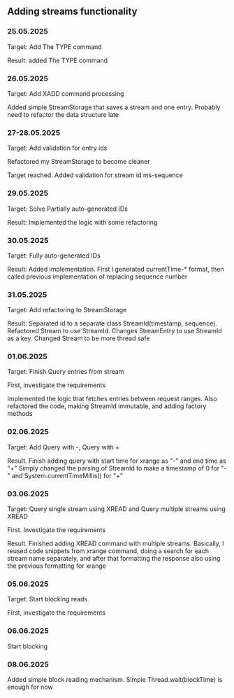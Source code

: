 ## Adding streams functionality

### 25.05.2025
Target: Add The TYPE command

Result: added The TYPE command

### 26.05.2025
Target: Add XADD command processing 

Added simple StreamStorage that saves a stream and one entry. Probably need to refactor the data structure late

### 27-28.05.2025
Target: Add validation for entry ids

Refactored my StreamStorage to become cleaner

Target reached. Added validation for stream id ms-sequence

### 29.05.2025
Target: Solve Partially auto-generated IDs

Result: Implemented the logic with some refactoring

### 30.05.2025
Target: Fully auto-generated IDs

Result: Added implementation. First I generated currentTime-* format, then called previous implementation of replacing sequence number

### 31.05.2025
Target: Add refactoring to StreamStorage

Result: Separated id to a separate class StreamId(timestamp, sequence). Refactored Stream to use StreamId. Changes StreamEntry to use StreamId as a key. Changed Stream to be more thread safe

### 01.06.2025
Target: Finish Query entries from stream

First, investigate the requirements

Implemented the logic that fetches entries between request ranges. Also refactored the code, making StreamId immutable, and adding factory methods

### 02.06.2025
Target: Add Query with -, Query with +

Result. Finish adding query with start time for xrange as "-" and end time as "+"
Simply changed the parsing of StreamId to make a timestamp of 0 for "-" and System.currentTimeMillis() for "+"

### 03.06.2025
Target: Query single stream using XREAD and Query multiple streams using XREAD

First. Investigate the requirements

Result. Finished adding XREAD command with multiple streams. Basically, I reused code snippets from xrange command, doing a search for each stream name separately, and after that formatting the response also using the previous formatting for xrange

### 05.06.2025
Target: Start blocking reads

First, investigate the requirements

### 06.06.2025
Start blocking

### 08.06.2025
Added simple block reading mechanism. Simple Thread.wait(blockTime) is enough for now 

